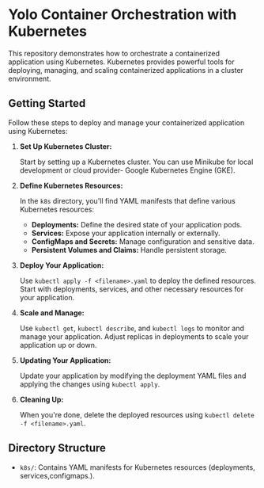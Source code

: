 # Yolo Container Orchestration with Kubernetes

This repository demonstrates how to orchestrate a containerized application using Kubernetes. Kubernetes provides powerful tools for deploying, managing, and scaling containerized applications in a cluster environment.

## Getting Started

Follow these steps to deploy and manage your containerized application using Kubernetes:

1. **Set Up Kubernetes Cluster:**

   Start by setting up a Kubernetes cluster. You can use Minikube for local development or cloud provider- Google Kubernetes Engine (GKE).

2. **Define Kubernetes Resources:**

   In the `k8s` directory, you'll find YAML manifests that define various Kubernetes resources:

   - **Deployments:** Define the desired state of your application pods.
   - **Services:** Expose your application internally or externally.
   - **ConfigMaps and Secrets:** Manage configuration and sensitive data.
   - **Persistent Volumes and Claims:** Handle persistent storage.

3. **Deploy Your Application:**

   Use `kubectl apply -f <filename>.yaml` to deploy the defined resources. Start with deployments, services, and other necessary resources for your application.

4. **Scale and Manage:**

   Use `kubectl get`, `kubectl describe`, and `kubectl logs` to monitor and manage your application. Adjust replicas in deployments to scale your application up or down.

5. **Updating Your Application:**

   Update your application by modifying the deployment YAML files and applying the changes using `kubectl apply`.

6. **Cleaning Up:**

   When you're done, delete the deployed resources using `kubectl delete -f <filename>.yaml`.

## Directory Structure

- `k8s/`: Contains YAML manifests for Kubernetes resources (deployments, services,configmaps.).
